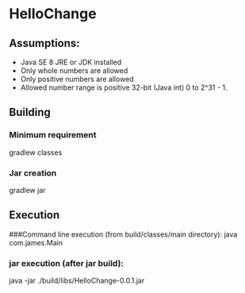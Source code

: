# HelloChange

## Assumptions:
* Java SE 8 JRE or JDK installed
* Only whole numbers are allowed
* Only positive numbers are allowed
* Allowed number range is positive 32-bit (Java int) 0 to 2^31 - 1.

## Building
### Minimum requirement
gradlew classes

### Jar creation
gradlew jar

## Execution
###Command line execution (from build/classes/main directory):
java com.james.Main

### jar execution (after jar build):
java -jar ./build/libs/HelloChange-0.0.1.jar